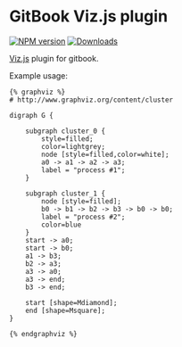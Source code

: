 # GitBook Viz.js plugin

[![NPM version][npm-image]][npm-url] [![Downloads][downloads-image]][npm-url]

[Viz.js](https://github.com/mdaines/viz.js) plugin for gitbook.

Example usage:

```
{% graphviz %}
# http://www.graphviz.org/content/cluster

digraph G {

	subgraph cluster_0 {
		style=filled;
		color=lightgrey;
		node [style=filled,color=white];
		a0 -> a1 -> a2 -> a3;
		label = "process #1";
	}

	subgraph cluster_1 {
		node [style=filled];
		b0 -> b1 -> b2 -> b3 -> b0 -> b0;
		label = "process #2";
		color=blue
	}
	start -> a0;
	start -> b0;
	a1 -> b3;
	b2 -> a3;
	a3 -> a0;
	a3 -> end;
	b3 -> end;

	start [shape=Mdiamond];
	end [shape=Msquare];
}

{% endgraphviz %}
```

[npm-url]: https://npmjs.org/package/gitbook-plugin-viz.js
[downloads-image]: http://img.shields.io/npm/dm/gitbook-plugin-viz.js.svg
[npm-image]: http://img.shields.io/npm/v/gitbook-plugin-viz.js.svg
